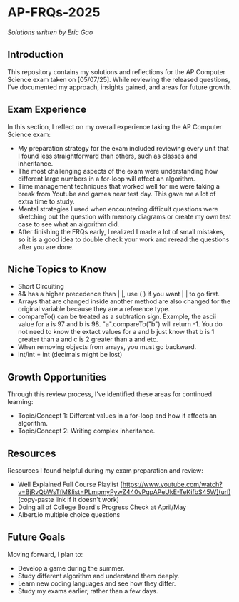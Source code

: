 # AP-FRQs-2025

*Solutions written by Eric Gao*

## Introduction
This repository contains my solutions and reflections for the AP Computer Science exam taken on [05/07/25]. While reviewing the released questions, I've documented my approach, insights gained, and areas for future growth.

## Exam Experience
In this section, I reflect on my overall experience taking the AP Computer Science exam:

- My preparation strategy for the exam included reviewing every unit that I found less straightforward than others, such as classes and inheritance.
- The most challenging aspects of the exam were understanding how different large numbers in a for-loop will affect an algorithm. 
- Time management techniques that worked well for me were taking a break from Youtube and games near test day. This gave me a lot of extra time to study.
- Mental strategies I used when encountering difficult questions were sketching out the question with memory diagrams or create my own test case to see what an algorithm did. 
- After finishing the FRQs early, I realized I made a lot of small mistakes, so it is a good idea to double check your work and reread the questions after you are done.

## Niche Topics to Know
- Short Circuiting
- && has a higher precedence than | |, use ( ) if you want | | to go first.
- Arrays that are changed inside another method are also changed for the original variable because they are a reference type.
- compareTo() can be treated as a subtration sign. Example, the ascii value for a is 97 and b is 98. "a".compareTo("b") will return -1. You do not need to know the extact values for a and b just know that b is 1 greater than a and c is 2 greater than a and etc.
- When removing objects from arrays, you must go backward.
- int/int = int (decimals might be lost)
## Growth Opportunities
Through this review process, I've identified these areas for continued learning:

- Topic/Concept 1: Different values in a for-loop and how it affects an algorithm. 
- Topic/Concept 2: Writing complex inheritance.

## Resources
Resources I found helpful during my exam preparation and review:

- Well Explained Full Course Playlist [https://www.youtube.com/watch?v=BjRvQbWsTfM&list=PLmpmyPywZ440vPqpAPeUkE-TeKifbS45W](url) (copy-paste link if it doesn't work)
- Doing all of College Board's Progress Check at April/May
- Albert.io multiple choice questions

## Future Goals
Moving forward, I plan to:
- Develop a game during the summer.
- Study different algorithm and understand them deeply. 
- Learn new coding languages and see how they differ. 
- Study my exams earlier, rather than a few days.

